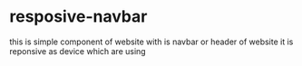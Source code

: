 # resposive-navbar
this is simple component of website with is navbar or header of website 
it is reponsive as device which are using
